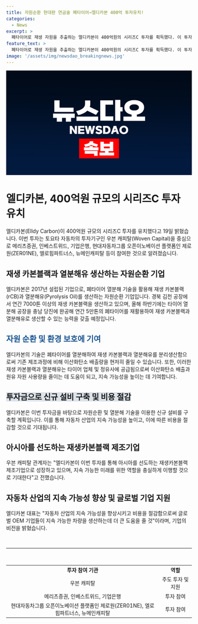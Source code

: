 ```yaml
---
title: 자원순환 현대판 연금술 폐타이어→엘디카본 400억 투자유치!
categories:
  - News
excerpt: >
  폐타이어로 재생 자원을 추출하는 엘디카본이 400억원의 시리즈C 투자를 획득했다. 이 투자는 토요타 자동차의 투자기구인 우븐 캐피탈을 중심으로 다수의 기관이 참여했다. 엘디카본은 폐타이어 열분해 기술을 이용해 재생 카본블랙과 열분해유를 생산하는 기업으로, 이를 통해 이산화탄소 배출을 감축하며 타이어 및 자동차 산업에 지속 가능한 소재를 제공하고자 한다. 이번 투자금을 통해 엘디카본은 신규 설비를 구축하여 지속 가능한 차량 생산을 돕고자 한다.
feature_text: >
  폐타이어로 재생 자원을 추출하는 엘디카본이 400억원의 시리즈C 투자를 획득했다. 이 투자는 토요타 자동차의 투자기구인 우븐 캐피탈을 중심으로 다수의 기관이 참여했다. 엘디카본은 폐타이어 열분해 기술을 이용해 재생 카본블랙과 열분해유를 생산하는 기업으로, 이를 통해 이산화탄소 배출을 감축하며 타이어 및 자동차 산업에 지속 가능한 소재를 제공하고자 한다. 이번 투자금을 통해 엘디카본은 신규 설비를 구축하여 지속 가능한 차량 생산을 돕고자 한다.
image: '/assets/img/newsdao_breakingnews.jpg'
---
```


<p><img src="/assets/img/newsdao_breakingnews.jpg" alt="pcversion 속보" /></p>

<h1>엘디카본, 400억원 규모의 시리즈C 투자 유치</h1>

<p data-ke-size="size16">엘디카본(Elldy Carbon)이 400억원 규모의 시리즈C 투자를 유치했다고 19일 밝혔습니다. 이번 투자는 토요타 자동차의 투자기구인 우븐 캐피탈(Woven Capital)을 중심으로 메리츠증권, 인베스트위드, 기업은행, 현대자동차그룹 오픈이노베이션 플랫폼인 제로원(ZER01NE), 엘로힘파트너스, 뉴메인캐피탈 등이 참여한 것으로 알려졌습니다.</p>

<h2>재생 카본블랙과 열분해유 생산하는 자원순환 기업</h2>

<p data-ke-size="size16">엘디카본은 2017년 설립된 기업으로, 폐타이어 열분해 기술을 활용해 재생 카본블랙(rCB)과 열분해유(Pyrolysis Oil)를 생산하는 자원순환 기업입니다. 경북 김천 공장에서 연간 7000톤 이상의 재생 카본블랙을 생산하고 있으며, 올해 하반기에는 타이어 열분해 공장을 충남 당진에 완공해 연간 5만톤의 폐타이어를 재활용하여 재생 카본블랙과 열분해유로 생산할 수 있는 능력을 갖출 예정입니다.</p>

<h2><span style="color: #1a5490;">자원 순환 및 환경 보호에 기여</span></h2>

<p data-ke-size="size16">엘디카본의 기술은 폐타이어를 열분해하여 재생 카본블랙과 열분해유를 분리생산함으로써 기존 제조과정에 비해 이산화탄소 배출량을 현저히 줄일 수 있습니다. 또한, 이러한 재생 카본블랙과 열분해유는 타이어 업체 및 정유사에 공급됨으로써 이산화탄소 배출과 원유 자원 사용량을 줄이는 데 도움이 되고, 지속 가능성을 높이는 데 기여합니다.</p>

<h2><span style="background-color: #21538527;">투자금으로 신규 설비 구축 및 비용 절감</span></h2>

<p data-ke-size="size16">엘디카본은 이번 투자금을 바탕으로 자원순환 및 열분해 기술을 이용한 신규 설비를 구축할 계획입니다. 이를 통해 자동차 산업의 지속 가능성을 높이고, 이에 따른 비용을 절감할 것으로 기대됩니다.</p>

<h2><b>아시아를 선도하는 재생카본블랙 제조기업</b></h2>

<p data-ke-size="size16">우븐 캐피탈 관계자는 "엘디카본이 이번 투자를 통해 아시아를 선도하는 재생카본블랙 제조기업으로 성장하고 있으며, 지속 가능한 미래를 위한 역할을 충실하게 이행할 것으로 기대한다"고 전했습니다.</p>

<h2><td style="text-align: center; height: 17px;"><b>자동차 산업의 지속 가능성 향상 및 글로벌 기업 지원</b></td></h2>

<p data-ke-size="size16">엘디카본 대표는 "자동차 산업의 지속 가능성을 향상시키고 비용을 절감함으로써 글로벌 OEM 기업들이 지속 가능한 차량을 생산하는데 더 큰 도움을 줄 것"이라며, 기업의 비전을 밝혔습니다.</p>

<p data-ke-size="size16">&nbsp;</p>

<hr>

<p data-ke-size="size16">&nbsp;</p>

<table>
<tbody>
<tr>
<td style="text-align: center; height: 17px;"><b>투자 참여 기관</b></td>
<td style="text-align: center; height: 17px;"><b>역할</b></td>
</tr>
<tr>
<td style="text-align: center; height: 17px;">우븐 캐피탈</td>
<td style="text-align: center; height: 17px;">주도 투자 및 지원</td>
</tr>
<tr>
<td style="text-align: center; height: 17px;">메리츠증권, 인베스트위드, 기업은행</td>
<td style="text-align: center; height: 17px;">투자 참여</td>
</tr>
<tr>
<td style="text-align: center; height: 17px;">현대자동차그룹 오픈이노베이션 플랫폼인 제로원(ZER01NE), 엘로힘파트너스, 뉴메인캐피탈</td>
<td style="text-align: center; height: 17px;">투자 참여</td>
</tr>
</tbody>
</table>

<p data-ke-size="size16">&nbsp;</p>


